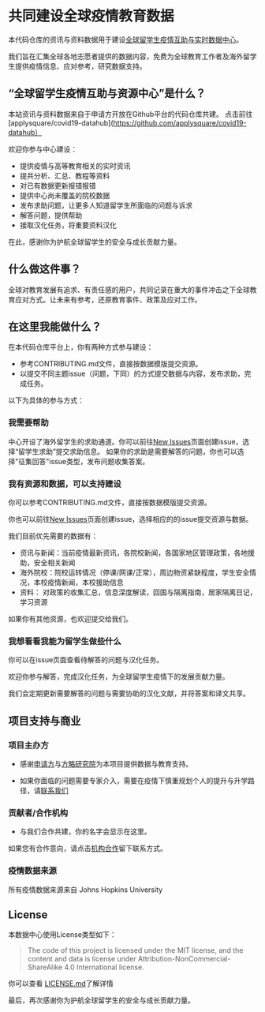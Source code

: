 # 共同建设全球疫情教育数据

本代码仓库的资讯与资料数据用于建设[全球留学生疫情互助与实时数据中心](http://blog.applysquare.com/covid19-datahub/)。

我们旨在汇集全球各地志愿者提供的数据内容，免费为全球教育工作者及海外留学生提供疫情信息、应对参考，研究数据支持。

## “全球留学生疫情互助与资源中心”是什么？

本站资讯与资料数据来自于申请方开放在Github平台的代码仓库共建。
点击前往[applysquare/covid19-datahub](https://github.com/applysquare/covid19-datahub）

欢迎你参与中心建设：
- 提供疫情与高等教育相关的实时资讯
- 提共分析、汇总、教程等资料
- 对已有数据更新报错报错
- 提供中心尚未覆盖的院校数据
- 发布求助问题，让更多人知道留学生所面临的问题与诉求
- 解答问题，提供帮助
- 接取汉化任务，将重要资料汉化

在此，感谢你为护航全球留学生的安全与成长贡献力量。

## 什么做这件事？

全球对教育发展有追求、有责任感的用户，共同记录在重大的事件冲击之下全球教育应对方式。让未来有参考，还原教育事件、政策及应对工作。


## 在这里我能做什么？

在本代码仓库平台上，你有两种方式参与建设：
- 参考CONTRIBUTING.md文件，直接按数据模版提交资源。
- 以提交不同主题issue（问题，下同）的方式提交数据与内容，发布求助，完成任务。

以下为具体的参与方式：

### 我需要帮助

中心开设了海外留学生的求助通道。你可以前往[New Issues](https://github.com/applysquare/covid19-datahub/issues/new/choose)页面创建issue，选择“留学生求助”提交求助信息。
如果你的求助是需要解答的问题，你也可以选择"征集回答"issue类型，发布问题收集答案。

### 我有资源和数据，可以支持建设

你可以参考CONTRIBUTING.md文件，直接按数据模版提交资源。

你也可以前往[New Issues](https://github.com/applysquare/covid19-datahub/issues/new/choose)页面创建issue，选择相应的的issue提交资源与数据。

我们目前优先需要的数据有：
- 资讯与新闻：当前疫情最新资讯，各院校新闻，各国家地区管理政策，各地援助，安全相关新闻
- 海外院校：院校运转情况（停课/网课/正常），周边物资紧缺程度，学生安全情况，本校疫情新闻，本校援助信息
- 资料： 对政策的收集汇总，信息深度解读，回国与隔离指南，居家隔离日记，学习资源


如果你有其他资源，也欢迎提交给我们。

### 我想看看我能为留学生做些什么

你可以在issue页面查看待解答的问题与汉化任务。

欢迎你参与解答，完成汉化任务，为全球留学生疫情下的发展贡献力量。

我们会定期更新需要解答的问题与需要协助的汉化文献，并将答案和译文共享。


## 项目支持与商业

### 项目主办方

- 感谢[申请方](http://www.applysquare.com)与[方略研究院](https://www.squarestrategics.com/)为本项目提供数据与教育支持。

- 如果你面临的问题需要专家介入，需要在疫情下慎重规划个人的提升与升学路径，请[联系我们](https://github.com/applysquare/covid19-datahub/issues/new?assignees=&labels=%5B%E4%B8%93%E5%AE%B6%E5%92%A8%E8%AF%A2%5D&template=consulting-service.md&title=)


### 贡献者/合作机构

- 与我们合作共建，你的名字会显示在这里。

如果您有合作意向，请点击[机构合作](https://github.com/applysquare/covid19-datahub/issues/new?assignees=&template=institional-cooperation-cn.md&title=%5B%E6%9C%BA%E6%9E%84%E5%90%88%E4%BD%9C%E6%84%8F%E5%90%91%5D)留下联系方式。

### 疫情数据来源

所有疫情数据来源来自 Johns Hopkins University

## License

本数据中心使用License类型如下：

> The code of this project is licensed under the MIT license, and
> the content and data is license under Attribution-NonCommercial-ShareAlike
> 4.0 International license.

你可以查看 [LICENSE.md](https://github.com/applysquare/covid19-datahub/blob/master/LICENSE)了解详情

最后，再次感谢你为护航全球留学生的安全与成长贡献力量。
